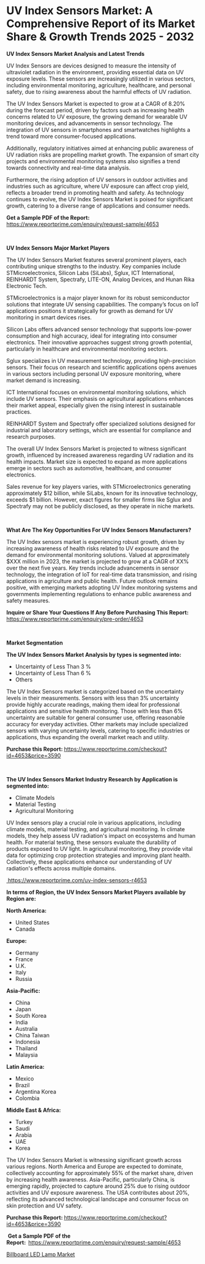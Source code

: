 <p><h1>UV Index Sensors Market: A Comprehensive Report of its Market Share & Growth Trends 2025 - 2032</h1></p><p><strong>UV Index Sensors Market Analysis and Latest Trends</strong></p>
<p><p>UV Index Sensors are devices designed to measure the intensity of ultraviolet radiation in the environment, providing essential data on UV exposure levels. These sensors are increasingly utilized in various sectors, including environmental monitoring, agriculture, healthcare, and personal safety, due to rising awareness about the harmful effects of UV radiation.</p><p>The UV Index Sensors Market is expected to grow at a CAGR of 8.20% during the forecast period, driven by factors such as increasing health concerns related to UV exposure, the growing demand for wearable UV monitoring devices, and advancements in sensor technology. The integration of UV sensors in smartphones and smartwatches highlights a trend toward more consumer-focused applications. </p><p>Additionally, regulatory initiatives aimed at enhancing public awareness of UV radiation risks are propelling market growth. The expansion of smart city projects and environmental monitoring systems also signifies a trend towards connectivity and real-time data analysis. </p><p>Furthermore, the rising adoption of UV sensors in outdoor activities and industries such as agriculture, where UV exposure can affect crop yield, reflects a broader trend in promoting health and safety. As technology continues to evolve, the UV Index Sensors Market is poised for significant growth, catering to a diverse range of applications and consumer needs.</p></p>
<p><strong>Get a Sample PDF of the Report:&nbsp;</strong> <a href="https://www.reportprime.com/enquiry/request-sample/4653?utm_campaign=3061&utm_medium=2&utm_source=Github&utm_content=ia&utm_term=19032025&utm_id=uv-index-sensors">https://www.reportprime.com/enquiry/request-sample/4653</a></p>
<p>&nbsp;</p>
<p><strong>UV Index Sensors Major Market Players</strong></p>
<p><p>The UV Index Sensors Market features several prominent players, each contributing unique strengths to the industry. Key companies include STMicroelectronics, Silicon Labs (SiLabs), Sglux, ICT International, REINHARDT System, Spectrafy, LITE-ON, Analog Devices, and Hunan Rika Electronic Tech. </p><p>STMicroelectronics is a major player known for its robust semiconductor solutions that integrate UV sensing capabilities. The company’s focus on IoT applications positions it strategically for growth as demand for UV monitoring in smart devices rises. </p><p>Silicon Labs offers advanced sensor technology that supports low-power consumption and high accuracy, ideal for integrating into consumer electronics. Their innovative approaches suggest strong growth potential, particularly in healthcare and environmental monitoring sectors.</p><p>Sglux specializes in UV measurement technology, providing high-precision sensors. Their focus on research and scientific applications opens avenues in various sectors including personal UV exposure monitoring, where market demand is increasing.</p><p>ICT International focuses on environmental monitoring solutions, which include UV sensors. Their emphasis on agricultural applications enhances their market appeal, especially given the rising interest in sustainable practices.</p><p>REINHARDT System and Spectrafy offer specialized solutions designed for industrial and laboratory settings, which are essential for compliance and research purposes. </p><p>The overall UV Index Sensors Market is projected to witness significant growth, influenced by increased awareness regarding UV radiation and its health impacts. Market size is expected to expand as more applications emerge in sectors such as automotive, healthcare, and consumer electronics.</p><p>Sales revenue for key players varies, with STMicroelectronics generating approximately $12 billion, while SiLabs, known for its innovative technology, exceeds $1 billion. However, exact figures for smaller firms like Sglux and Spectrafy may not be publicly disclosed, as they operate in niche markets.</p></p>
<p>&nbsp;</p>
<p><strong>What Are The Key Opportunities For UV Index Sensors Manufacturers?</strong></p>
<p><p>The UV Index sensors market is experiencing robust growth, driven by increasing awareness of health risks related to UV exposure and the demand for environmental monitoring solutions. Valued at approximately $XXX million in 2023, the market is projected to grow at a CAGR of XX% over the next five years. Key trends include advancements in sensor technology, the integration of IoT for real-time data transmission, and rising applications in agriculture and public health. Future outlook remains positive, with emerging markets adopting UV Index monitoring systems and governments implementing regulations to enhance public awareness and safety measures.</p></p>
<p><strong>Inquire or Share Your Questions If Any Before Purchasing This Report:</strong> <a href="https://www.reportprime.com/enquiry/pre-order/4653?utm_campaign=3061&utm_medium=2&utm_source=Github&utm_content=ia&utm_term=19032025&utm_id=uv-index-sensors">https://www.reportprime.com/enquiry/pre-order/4653</a></p>
<p>&nbsp;</p>
<p><strong>Market Segmentation</strong></p>
<p><strong>The UV Index Sensors Market Analysis by types is segmented into:</strong></p>
<p><ul><li>Uncertainty of Less Than 3 %</li><li>Uncertainty of Less Than 6 %</li><li>Others</li></ul></p>
<p><p>The UV Index Sensors market is categorized based on the uncertainty levels in their measurements. Sensors with less than 3% uncertainty provide highly accurate readings, making them ideal for professional applications and sensitive health monitoring. Those with less than 6% uncertainty are suitable for general consumer use, offering reasonable accuracy for everyday activities. Other markets may include specialized sensors with varying uncertainty levels, catering to specific industries or applications, thus expanding the overall market reach and utility.</p></p>
<p><strong>Purchase this Report:&nbsp;</strong><a href="https://www.reportprime.com/checkout?id=4653&price=3590&utm_campaign=3061&utm_medium=2&utm_source=Github&utm_content=ia&utm_term=19032025&utm_id=uv-index-sensors">https://www.reportprime.com/checkout?id=4653&price=3590</a></p>
<p>&nbsp;</p>
<p><strong>The UV Index Sensors Market Industry Research by Application is segmented into:</strong></p>
<p><ul><li>Climate Models</li><li>Material Testing</li><li>Agricultural Monitoring</li></ul></p>
<p><p>UV Index sensors play a crucial role in various applications, including climate models, material testing, and agricultural monitoring. In climate models, they help assess UV radiation's impact on ecosystems and human health. For material testing, these sensors evaluate the durability of products exposed to UV light. In agricultural monitoring, they provide vital data for optimizing crop protection strategies and improving plant health. Collectively, these applications enhance our understanding of UV radiation's effects across multiple domains.</p></p>
<p><a href="https://www.reportprime.com/uv-index-sensors-r4653?utm_campaign=3061&utm_medium=2&utm_source=Github&utm_content=ia&utm_term=19032025&utm_id=uv-index-sensors">&nbsp;https://www.reportprime.com/uv-index-sensors-r4653</a></p>
<p><strong>In terms of Region, the UV Index Sensors Market Players available by Region are:</strong></p>
<p>
    <p> <strong> North America: </strong>
        <ul>
            <li>United States</li>
            <li>Canada</li>
        </ul>
        </p> 
    <p> <strong> Europe: </strong>
        <ul>
            <li>Germany</li>
            <li>France</li>
            <li>U.K.</li>
            <li>Italy</li>
            <li>Russia</li>
        </ul>
        </p> 
    <p> <strong> Asia-Pacific: </strong>
        <ul>
            <li>China</li>
            <li>Japan</li>
            <li>South Korea</li>
            <li>India</li>
            <li>Australia</li>
            <li>China Taiwan</li>
            <li>Indonesia</li>
            <li>Thailand</li>
            <li>Malaysia</li>
        </ul>
        </p> 
    <p> <strong> Latin America: </strong>
        <ul>
            <li>Mexico</li>
            <li>Brazil</li>
            <li>Argentina Korea</li>
            <li>Colombia</li>
        </ul>
        </p> 
    <p> <strong> Middle East & Africa: </strong>
        <ul>
            <li>Turkey</li>
            <li>Saudi</li>
            <li>Arabia</li>
            <li>UAE</li>
            <li>Korea</li>
        </ul>
    </p>
    </p>
<p><p>The UV Index Sensors Market is witnessing significant growth across various regions. North America and Europe are expected to dominate, collectively accounting for approximately 55% of the market share, driven by increasing health awareness. Asia-Pacific, particularly China, is emerging rapidly, projected to capture around 25% due to rising outdoor activities and UV exposure awareness. The USA contributes about 20%, reflecting its advanced technological landscape and consumer focus on skin protection and UV safety.</p></p>
<p><strong>Purchase this Report: </strong><a href="https://www.reportprime.com/checkout?id=4653&price=3590&utm_campaign=3061&utm_medium=2&utm_source=Github&utm_content=ia&utm_term=19032025&utm_id=uv-index-sensors">https://www.reportprime.com/checkout?id=4653&price=3590</a></p>
<p>&nbsp;<strong>Get a Sample PDF of the Report:&nbsp;&nbsp;</strong><a href="https://www.reportprime.com/enquiry/request-sample/4653?utm_campaign=3061&utm_medium=2&utm_source=Github&utm_content=ia&utm_term=19032025&utm_id=uv-index-sensors">https://www.reportprime.com/enquiry/request-sample/4653</a></p>
<p><strong></strong></p>
<p><p><a href="https://github.com/klaassenmackenzie6/Market-Research-Report-List-1/blob/main/billboard-led-lamp-market.md?utm_campaign=3061&utm_medium=2&utm_source=Github&utm_content=ia&utm_term=19032025&utm_id=uv-index-sensors">Billboard LED Lamp Market</a></p></p>